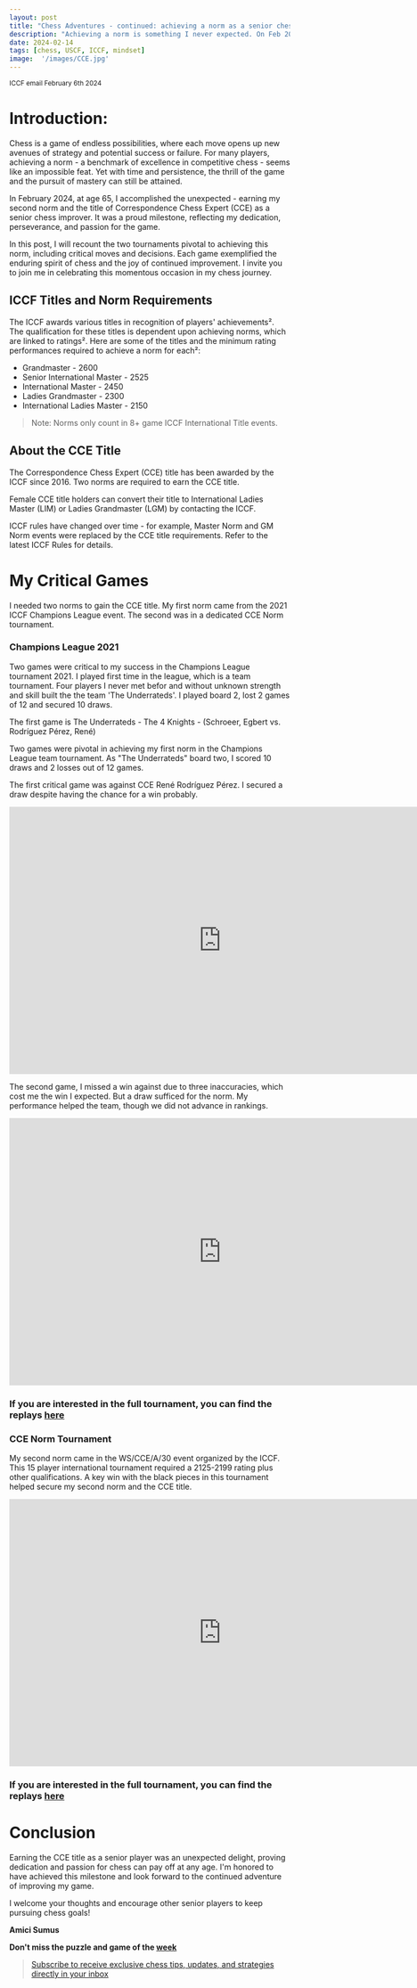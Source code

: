 ```yaml
---
layout: post
title: "Chess Adventures - continued: achieving a norm as a senior chess player"
description: "Achieving a norm is something I never expected. On Feb 2024 I reached my second norm and got the CCE title. Two tournaments contributed to this and I will share the critical games"
date: 2024-02-14
tags: [chess, USCF, ICCF, mindset]
image:  '/images/CCE.jpg'
---
```



<div style="text-align: left; font-size: smaller;">
ICCF email February 6th 2024
</div>

# Introduction:

Chess is a game of endless possibilities, where each move opens up new avenues of strategy and potential success or failure. For many players, achieving a norm - a benchmark of excellence in competitive chess - seems like an impossible feat. Yet with time and persistence, the thrill of the game and the pursuit of mastery can still be attained.

In February 2024, at age 65, I accomplished the unexpected - earning my second norm and the title of Correspondence Chess Expert (CCE) as a senior chess improver. It was a proud milestone, reflecting my dedication, perseverance, and passion for the game.

In this post, I will recount the two tournaments pivotal to achieving this norm, including critical moves and decisions. Each game exemplified the enduring spirit of chess and the joy of continued improvement. I invite you to join me in celebrating this momentous occasion in my chess journey.

## ICCF Titles and Norm Requirements

The ICCF awards various titles in recognition of players' achievements². The qualification for these titles is dependent upon achieving norms, which are linked to ratings². Here are some of the titles and the minimum rating performances required to achieve a norm for each²:

- Grandmaster - 2600
- Senior International Master - 2525
- International Master - 2450
- Ladies Grandmaster - 2300
- International Ladies Master - 2150

>Note: Norms only count in 8+ game ICCF International Title events.

## About the CCE Title

The Correspondence Chess Expert (CCE) title has been awarded by the ICCF since 2016. Two norms are required to earn the CCE title.

Female CCE title holders can convert their title to International Ladies Master (LIM) or Ladies Grandmaster (LGM) by contacting the ICCF.

ICCF rules have changed over time - for example, Master Norm and GM Norm events were replaced by the CCE title requirements. Refer to the latest ICCF Rules for details.


# My Critical Games

I needed two norms to gain the CCE title. My first norm came from the 2021 ICCF Champions League event. The second was in a dedicated CCE Norm tournament.

### Champions League 2021

Two games were critical to my success in the Champions League tournament 2021. I played first time in the league, which is a team tournament. Four players I never met befor and without unknown strength and skill built the the team 'The Underrateds'. I played board 2, lost 2 games of 12 and secured 10 draws.

The first game is The Underrateds - The 4 Knights - (Schroeer, Egbert vs. Rodríguez Pérez, René)

Two games were pivotal in achieving my first norm in the Champions League team tournament. As "The Underrateds" board two, I scored 10 draws and 2 losses out of 12 games.

The first critical game was against CCE René Rodríguez Pérez. I secured a draw despite having the chance for a win probably.


<iframe style='border: 0;' width='760px' height='480px' src='https://share.chessbase.com/SharedGames/frame/?p=JbJTTNMxNcweG9PrY3WqHbZir/D1PizSxLgyNrq+LOW203/D/mGft70UtKctNtE8'></iframe>



The second game, I missed a win against due to three inaccuracies, which cost me the win I expected. But a draw sufficed for the norm. My performance helped the team, though we did not advance in rankings.

<iframe style='border: 0;' width='760px' height='480px' src='https://share.chessbase.com/SharedGames/frame/?p=sGgcV78qsf8SpszYMbL1EAfH5gkK4m834T77S0OHKtU4d6/OBPYqmhymIR+EF+Bi'></iframe>

### If you are interested in the full tournament, you can find the replays [here](http://cloudserver.chessbase.com/Mzg0NDk5MDg=/replay.html)


### CCE Norm Tournament

My second norm came in the WS/CCE/A/30 event organized by the ICCF. This 15 player international tournament required a 2125-2199 rating plus other qualifications. A key win with the black pieces in this tournament helped secure my second norm and the CCE title.


<iframe style='border: 0;' width='760px' height='480px' src='https://share.chessbase.com/SharedGames/frame/?p=bt1jUiPMc09l3Lea+wzC+PuC0rGwSz2Dlek5u1f19kDpL6xqQq86He6zAL5eMnxe'></iframe>

### If you are interested in the full tournament, you can find the replays [here](http://cloudserver.chessbase.com/Mzg0NTEwMTE=/replay.html)

# Conclusion

Earning the CCE title as a senior player was an unexpected delight, proving dedication and passion for chess can pay off at any age. I'm honored to have achieved this milestone and look forward to the continued adventure of improving my game.

I welcome your thoughts and encourage other senior players to keep pursuing chess goals!

**Amici Sumus**

**Don't miss the puzzle and game of the [week]( https://chess.myvortexcloud.com/Puzzle/)**

> [Subscribe to receive exclusive chess tips, updates, and strategies directly in your inbox](https://follow.it/senior-chess-improver?leanpub) 

